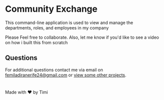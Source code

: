 # Community Exchange
This command-line application is used to view and manage the departments, roles, and employees in my company

Please Feel free to collaborate. Also, let me know if you'd like to see a video on how i built this from scratch

## Questions
For additional questions contact me via email on [femiladiranerife24@gmail.com](mailto:femiladiranerife24@gmail.com) or [view some other projects](https://github.com/FOR-TIMI/).

# 
Made with ❤️ by Timi

